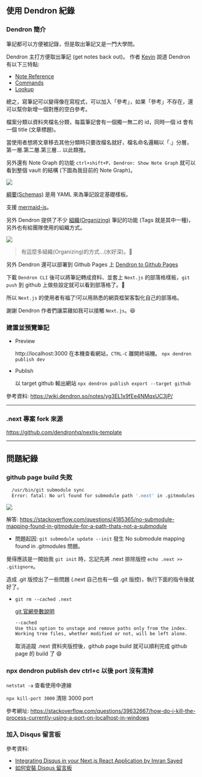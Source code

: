 

## 使用 Dendron 紀錄

### Dendron 簡介

筆記都可以方便被記錄，但是取出筆記又是一門大學問。

Dendron 主打方便取出筆記 (get notes back out)。
作者 [Kevin](https://www.dendron.so/about) 說道 Dendron 有以下三特點:

- [Note Reference](https://wiki.dendron.so/notes/f1af56bb-db27-47ae-8406-61a98de6c78c/)
- [Commands](https://wiki.dendron.so/notes/eea2b078-1acc-4071-a14e-18299fc28f47/#refactor-hierarchy)
- [Lookup](https://wiki.dendron.so/notes/a7c3a810-28c8-4b47-96a6-8156b1524af3/)

總之，寫筆記可以變得像在寫程式，可以加入「參考」，如果「參考」不存在，還可以幫你新增一個對應的空白參考。

檔案分類以資料夾檔名分類，每篇筆記會有一個獨一無二的 id，同時一個 id 會有一個 title (文章標題)。

當使用者想將文章移去其他分類時只要改檔名就好，檔名命名邏輯以「.」分層，第一層.第二層.第三層... 以此類推。

另外還有 Note Graph 的功能 `ctrl+shift+P`、`Dendron: Show Note Graph` 就可以看到整個 vault 的結構 (下圖為我目前的 Note Graph)。

![](assets/images/2022-01-01-13-19-20.png)

[綱要(Schemas)](https://wiki.dendron.so/notes/c5e5adde-5459-409b-b34d-a0d75cbb1052/) 是用 YAML 來為筆記設定基礎樣板。

支援 [mermaid-js](https://mermaid-js.github.io/mermaid/#/)。

另外 Dendron 提供了不少 [組織(Organizing)](https://wiki.dendron.so/notes/BWYKFQ8297OgfWWyV7Bgn/) 筆記的功能 (Tags 就是其中一種)，另外也有給團隊使用的組織方式。

![](assets/images/2022-01-01-13-41-23.png)

> 有這麼多組織(Organizing)的方式...(水好深)。🤤

另外 Dendron 還可以部署到 Github Pages 上 [Dendron to Github Pages](https://wiki.dendron.so/notes/yg3EL1x9fEe4NMqxUC3jP/)

下載 `Dendron CLI` 後可以將筆記轉成資料、並套上 `Next.js` 的部落格樣板，`git push` 到 github 上做些設定就可以看到部落格了。🎉

所以 `Next.js` 的使用者有福了!可以用熟悉的網頁框架客製化自己的部落格。

謝謝 Dendron 作者們讓菜雞如我可以接觸 `Next.js`。😆

### 建置並預覽筆記

- Preview

  http://localhost:3000 在本機查看網站，`CTRL-C` 離開終端機。
  `npx dendron publish dev`

- Publish

  以 target github 輸出網站
  `npx dendron publish export --target github`

參考資料:
https://wiki.dendron.so/notes/yg3EL1x9fEe4NMqxUC3jP/

---

### .next 專案 fork 來源

https://github.com/dendronhq/nextjs-template

---

## 問題紀錄

### github page build 失敗

```bash
  /usr/bin/git submodule sync
  Error: fatal: No url found for submodule path '.next' in .gitmodules
```

![](/assets/images/2021-12-31-19-23-24.png)

解答: https://stackoverflow.com/questions/4185365/no-submodule-mapping-found-in-gitmodule-for-a-path-thats-not-a-submodule

- 問題起因: `git submodule update --init` 發生 No submodule mapping found in .gitmodules 問題。

覺得應該是一開始我 `git init` 時，忘記先將 .next 排除版控 `echo .next >> .gitignore`。

造成 .git 版控出了一些問題 (.next 自己也有一個 .git 版控)，執行下面的指令後就好了。

- `git rm --cached .next`

  [git 官網參數說明](https://git-scm.com/docs/git-rm)

  ```bash
  --cached
  Use this option to unstage and remove paths only from the index.
  Working tree files, whether modified or not, will be left alone.
  ```

  取消追蹤 .next 資料夾版控後，github page build 就可以順利完成 github page 的 build 了 😄

### npx dendron publish dev ctrl+c 以後 port 沒有清掉

`netstat -a` 查看使用中連線

`npx kill-port 3000` 清除 3000 port

參考網址: https://stackoverflow.com/questions/39632667/how-do-i-kill-the-process-currently-using-a-port-on-localhost-in-windows

### 加入 Disqus 留言板

參考資料:

- [Integrating Disqus in your Next.js React Application by Imran Sayed](https://imranhsayed.medium.com/disqus-is-a-networked-community-platform-used-by-hundreds-of-thousands-of-sites-all-over-the-web-39b88bafaca5)
- [如何安裝 Disqus 留言板](https://ithelp.ithome.com.tw/articles/10242269)
